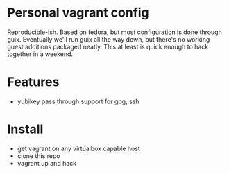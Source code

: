# Personal vagrant config

Reproducible-ish. Based on fedora, but most configuration is done through guix. Eventually we'll run guix all the way down, but there's no working guest additions packaged neatly. This at least is quick enough to hack together in a weekend.

# Features
- yubikey pass through support for gpg, ssh

# Install
- get vagrant on any virtualbox capable host
- clone this repo
- vagrant up and hack

